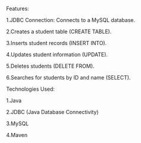 Features:

1.JDBC Connection: Connects to a MySQL database.

2.Creates a student table (CREATE TABLE).

3.Inserts student records (INSERT INTO).

4.Updates student information (UPDATE).

5.Deletes students (DELETE FROM).

6.Searches for students by ID and name (SELECT).

Technologies Used:

1.Java

2.JDBC (Java Database Connectivity)

3.MySQL

4.Maven
